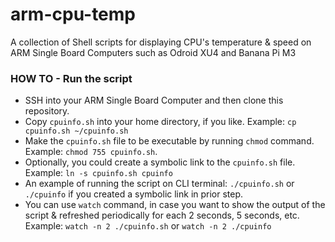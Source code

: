 # arm-cpu-temp
A collection of Shell scripts for displaying CPU's temperature &amp; speed on ARM Single Board Computers such as Odroid XU4 and Banana Pi M3

### HOW TO - Run the script

- SSH into your ARM Single Board Computer and then clone this repository.
- Copy `cpuinfo.sh` into your home directory, if you like. Example: `cp cpuinfo.sh ~/cpuinfo.sh` 
- Make the `cpuinfo.sh` file to be executable by running `chmod` command. Example: `chmod 755 cpuinfo.sh`.
- Optionally, you could create a symbolic link to the `cpuinfo.sh` file. Example: `ln -s cpuinfo.sh cpuinfo`
- An example of running the script on CLI terminal: `./cpuinfo.sh` or `./cpuinfo` if you created a symbolic link in prior step.
- You can use `watch` command, in case you want to show the output of the script & refreshed periodically for each 2 seconds, 5 seconds, etc. Example: `watch -n 2 ./cpuinfo.sh` or `watch -n 2 ./cpuinfo`
